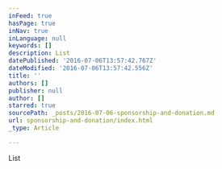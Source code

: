 ```yaml
---
inFeed: true
hasPage: true
inNav: true
inLanguage: null
keywords: []
description: List
datePublished: '2016-07-06T13:57:42.767Z'
dateModified: '2016-07-06T13:57:42.556Z'
title: ''
authors: []
publisher: null
author: []
starred: true
sourcePath: _posts/2016-07-06-sponsorship-and-donation.md
url: sponsorship-and-donation/index.html
_type: Article

---
```

List